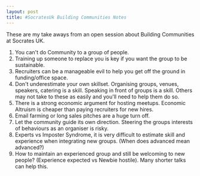 ```yaml
---
layout: post
title: #SocratesUk Building Communities Notes
---
```


These are my take aways from an open session about Building Communities at Socrates UK.

1. You can't do Community to a group of people.
1. Training up someone to replace you is key if you want the group to be sustainable.
1. Recruiters can be a manageable evil to help you get off the ground in funding/office space.
1. Don't underestimate your own skillset. Organising groups, venues, speakers, catering is a skill. Speaking in front of groups is a skill. Others may not take to these as easily and you'll need to help them do so.
1. There is a strong economic argument for hosting meetups. Economic Altruism is cheaper than paying recruiters for new hires.
1. Email farming or long sales pitches are a huge turn off.
1. Let the community guide its own direction. Steering the groups interests of behaviours as an organiser is risky.
1. Experts vs Imposter Syndrome, it is very difficult to estimate skill and experience when integrating new groups. (When does advanced mean advanced?)
1. How to maintain an experienced group and still be welcoming to new people? (Experience expected vs Newbie hostile). Many shorter talks can help this.
